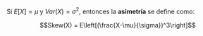 
Si $E[X]=\mu$ y $Var(X)=\sigma^2$, entonces la **asimetría** se define como: 

$$Skew(X) = E\left[(\frac{X-\mu}{\sigma})^3\right]$$ 